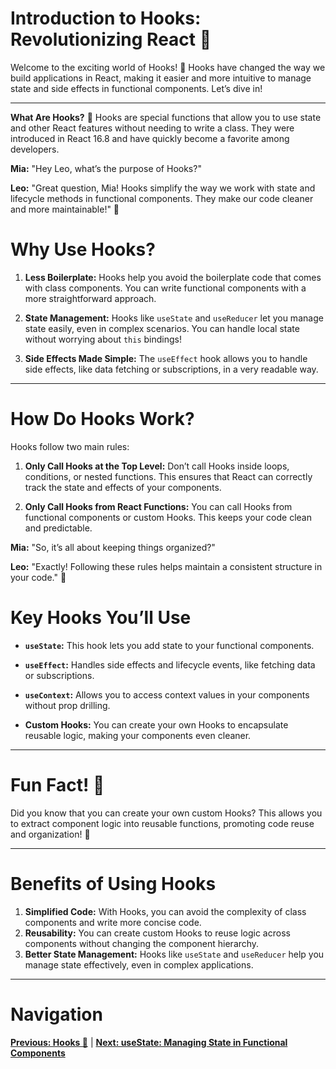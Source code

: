 
# Introduction to Hooks: Revolutionizing React 🔄

Welcome to the exciting world of Hooks! 🎉
Hooks have changed the way we build applications in React, making it easier and more intuitive to manage state and side effects in functional components. Let’s dive in!

---

**What Are Hooks?** 🤔
Hooks are special functions that allow you to use state and other React features without needing to write a class. They were introduced in React 16.8 and have quickly become a favorite among developers.

**Mia:** "Hey Leo, what’s the purpose of Hooks?"

**Leo:** "Great question, Mia! Hooks simplify the way we work with state and lifecycle methods in functional components. They make our code cleaner and more maintainable!" 🧹

# Why Use Hooks?

1. **Less Boilerplate:** Hooks help you avoid the boilerplate code that comes with class components. You can write functional components with a more straightforward approach.

2. **State Management:** Hooks like `useState` and `useReducer` let you manage state easily, even in complex scenarios. You can handle local state without worrying about `this` bindings!

3. **Side Effects Made Simple:** The `useEffect` hook allows you to handle side effects, like data fetching or subscriptions, in a very readable way.

---

# How Do Hooks Work?

Hooks follow two main rules:

1. **Only Call Hooks at the Top Level:** Don’t call Hooks inside loops, conditions, or nested functions. This ensures that React can correctly track the state and effects of your components.

2. **Only Call Hooks from React Functions:** You can call Hooks from functional components or custom Hooks. This keeps your code clean and predictable.

**Mia:** "So, it’s all about keeping things organized?"

**Leo:** "Exactly! Following these rules helps maintain a consistent structure in your code." 📏

# Key Hooks You’ll Use

- **`useState`:** This hook lets you add state to your functional components.

- **`useEffect`:** Handles side effects and lifecycle events, like fetching data or subscriptions.

- **`useContext`:** Allows you to access context values in your components without prop drilling.

- **Custom Hooks:** You can create your own Hooks to encapsulate reusable logic, making your components even cleaner.

---

# Fun Fact! 🎉
Did you know that you can create your own custom Hooks? This allows you to extract component logic into reusable functions, promoting code reuse and organization! 🧩


---

# Benefits of Using Hooks

1. **Simplified Code:** With Hooks, you can avoid the complexity of class components and write more concise code.
2. **Reusability:** You can create custom Hooks to reuse logic across components without changing the component hierarchy.
3. **Better State Management:** Hooks like `useState` and `useReducer` help you manage state effectively, even in complex applications.

---

# Navigation

**[Previous: Hooks 🔄](MY$PATH$/React-Notes/4.%20Hooks/README.md)** | **[Next: useState: Managing State in Functional Components](18.%20useState.md)**
